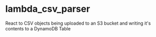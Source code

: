 # lambda_csv_parser
React to CSV objects being uploaded to an S3 bucket and writing it's contents to a DynamoDB Table
